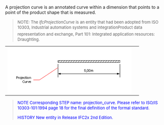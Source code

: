 A projection curve is an annotated curve within a dimension that points to a point of the product shape that is measured.

> <font size="-1">NOTE: The <i>IfcProjectionCurve</i> is an entity that
		  had been adopted from ISO 10303, Industrial automation systems and
		  integration&#151;Product data representation and exchange, Part 101: Integrated
		  application resources: Draughting.</font>
>

<table> 
		<tr> 
		  <td valign="TOP"><img src="figures/IfcProjectionCurve.gif" alt="projection curve" width="400" height="150" border="0"></td> 
		  <td valign="TOP">&nbsp;</td> 
		</tr> 
	 </table>

> <font color="#0000FF" size="-1"> NOTE Corresponding STEP name:
		  projection_curve. Please refer to ISO/IS 10303-101:1994 page 18 for the final
		  definition of the formal standard. </font>
> 
> <font size="-1"><font color="#0000FF">HISTORY New entity in Release
		  IFC2x 2nd Edition.</font> </font>
>